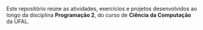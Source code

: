 Este repositório reúne as atividades, exercícios e projetos desenvolvidos ao longo da disciplina **Programação 2**, do curso de **Ciência da Computação** da UFAL.
